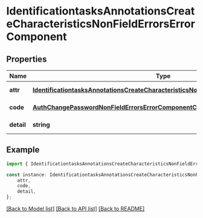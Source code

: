 # IdentificationtasksAnnotationsCreateCharacteristicsNonFieldErrorsErrorComponent


## Properties

Name | Type | Description | Notes
------------ | ------------- | ------------- | -------------
**attr** | [**IdentificationtasksAnnotationsCreateCharacteristicsNonFieldErrorsErrorComponentAttr**](IdentificationtasksAnnotationsCreateCharacteristicsNonFieldErrorsErrorComponentAttr.md) |  | [default to undefined]
**code** | [**AuthChangePasswordNonFieldErrorsErrorComponentCode**](AuthChangePasswordNonFieldErrorsErrorComponentCode.md) |  | [default to undefined]
**detail** | **string** |  | [default to undefined]

## Example

```typescript
import { IdentificationtasksAnnotationsCreateCharacteristicsNonFieldErrorsErrorComponent } from 'mosquito-alert';

const instance: IdentificationtasksAnnotationsCreateCharacteristicsNonFieldErrorsErrorComponent = {
    attr,
    code,
    detail,
};
```

[[Back to Model list]](../README.md#documentation-for-models) [[Back to API list]](../README.md#documentation-for-api-endpoints) [[Back to README]](../README.md)

